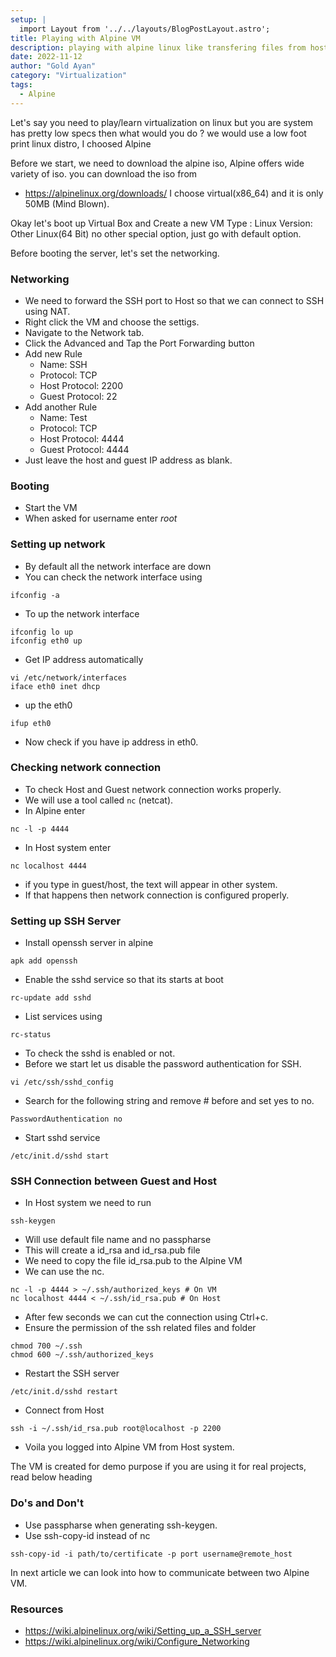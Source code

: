 ```yaml
---
setup: |
  import Layout from '../../layouts/BlogPostLayout.astro';
title: Playing with Alpine VM
description: playing with alpine linux like transfering files from host to guest, ssh.
date: 2022-11-12
author: "Gold Ayan"
category: "Virtualization"
tags:
  - Alpine
---
```


Let's say you need to play/learn virtualization on linux but you are system has
pretty low specs then what would you do ?
we would use a low foot print linux distro, I choosed Alpine

Before we start, we need to download the alpine iso, Alpine offers
wide variety of iso. you can download the iso from 
- https://alpinelinux.org/downloads/
I choose virtual(x86_64) and it is only 50MB (Mind Blown).

Okay let's boot up Virtual Box and Create a new VM 
Type   : Linux
Version: Other Linux(64 Bit)
no other special option, just go with default option.

Before booting the server, let's set the networking.

### Networking
- We need to forward the SSH port to Host so that we can connect to SSH using NAT.
- Right click the VM and choose the settigs.
- Navigate to the Network tab.
- Click the Advanced and Tap the Port Forwarding button
- Add new Rule
  - Name: SSH
  - Protocol: TCP
  - Host Protocol: 2200
  - Guest Protocol: 22
- Add another Rule
  - Name: Test
  - Protocol: TCP
  - Host Protocol: 4444
  - Guest Protocol: 4444
- Just leave the host and guest IP address as blank.

### Booting
- Start the VM
- When asked for username enter *root*

### Setting up network
- By default all the network interface are down
- You can check the network interface using
```
ifconfig -a
```
- To up the network interface
```
ifconfig lo up
ifconfig eth0 up
```
- Get IP address automatically
```
vi /etc/network/interfaces
iface eth0 inet dhcp
```
- up the eth0
```
ifup eth0
```
- Now check if you have ip address in eth0.

### Checking network connection
- To check Host and Guest network connection works properly.
- We will use a tool called `nc` (netcat).
- In Alpine enter
```
nc -l -p 4444
```
- In Host system enter
```
nc localhost 4444
```
- if you type in guest/host, the text will appear in other system.
- If that happens then network connection is configured properly.

### Setting up SSH Server
- Install openssh server in alpine
```
apk add openssh
```
- Enable the sshd service so that its starts at boot
```
rc-update add sshd
```
- List services using
```
rc-status
```
- To check the sshd is enabled or not.
- Before we start let us disable the password authentication for SSH.
```
vi /etc/ssh/sshd_config
```
- Search for the following string and remove # before and set yes to no.
```
PasswordAuthentication no
```
- Start sshd service
```
/etc/init.d/sshd start
```

### SSH Connection between Guest and Host
- In Host system we need to run 
```
ssh-keygen
```
- Will use default file name and no passpharse
- This will create a id\_rsa and id\_rsa.pub file
- We need to copy the file id\_rsa.pub to the Alpine VM
- We can use the nc.
```
nc -l -p 4444 > ~/.ssh/authorized_keys # On VM
nc localhost 4444 < ~/.ssh/id_rsa.pub # On Host
```
- After few seconds we can cut the connection using Ctrl+c.
- Ensure the permission of the ssh related files and folder
```
chmod 700 ~/.ssh
chmod 600 ~/.ssh/authorized_keys
```
- Restart the SSH server
```
/etc/init.d/sshd restart
```
- Connect from Host
```
ssh -i ~/.ssh/id_rsa.pub root@localhost -p 2200
```
- Voila you logged into Alpine VM from Host system.

The VM is created for demo purpose if you are using it for real
projects, read below heading
 
### Do's and Don't
- Use passpharse when generating ssh-keygen.
- Use ssh-copy-id instead of nc
```
ssh-copy-id -i path/to/certificate -p port username@remote_host
```

In next article we can look into how to communicate between two Alpine VM.

### Resources
- https://wiki.alpinelinux.org/wiki/Setting_up_a_SSH_server
- https://wiki.alpinelinux.org/wiki/Configure_Networking
